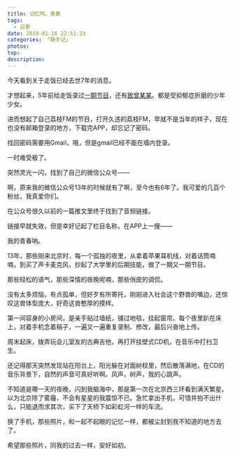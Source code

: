 ```yaml
---
title: 记忆呵，青春
tags:
  - 日更
date: 2019-01-16 22:51:23
categories: 「随手记」
photos:
top:
description:
---
```

今天看到关于走饭已经去世7年的消息。

才想起来，5年前给走饭录过[一期节目](https://www.lizhi.fm/34881/9066049971814534)，还有[致曾某某](https://www.lizhi.fm/34881/16212263848086406)。都是受抑郁症折磨的少年少女。

进而想起了自己荔枝FM的节目，打开久违的荔枝FM，早就不是当年的样子，现在也没有邮箱登录的地方，下载完APP，却忘记了密码。

找回密码需要用Gmail，哦，但是gmail已经不能在墙内登录。

一时难受极了。

突然灵光一闪，找到了自己的微信公众号——

啊，原来我的微信公众号13年的时候就有了啊，至今也有6年了。我可爱的几百个粉丝，我真爱你们。

在公众号很久以前的一篇推文里终于找到了音频链接。

链接早就失效，但是幸好记起了栏目名称，在APP上一搜——

我的青春呐。

13年，那些刚来北京时，每一个孤独的夜里，从拿着苹果耳机线，对着话筒喃喃，到买了声卡麦克风，抄起了大学里的后期技能，做了一期又一期节目。 

那些轻松的语气，那些深情的夜晚呢喃，那些俏皮的调侃。

没有太多烦恼，有点孤单，但好歹有所寄托，刚刚进入社会这个野兽的嘴边，还惊叹这兽体型庞大，好奇这兽憨厚的摸样。

第一间容身的小房间，是亲手贴过墙纸，铺过地毯，挂起窗帘。每个夜里趴在床上，对着手机念着稿子，一遍又一遍重复录制、修改，最后兴奋地上传。

周末起床，拨弄玩会儿室友的古典吉他，再打开挂壁式CD机，在音乐中打扫卫生。

还记得那天突然发现站在阳台上，阳光躲在对面树杈里，然后散落满地，在CD的音乐背景下，自然的声音可真好听啊。风声，树声，我的心跳声。

不知道是哪一天的夜晚，闪到我脑海中，那是第一次在北京西三环看到满天繁星。以为北京除了雾霾，不会有星星的我震惊不已。急忙拿出手机，可惜并拍不出什么，只能退而求其次，买下了天桥下如彩虹河一样的车流。

换了手机，那些照片，和一起不起眼的记忆一样，都被尘封到我不知道的地方去了。

希望那些照片，同我的过去一样，安好如初。